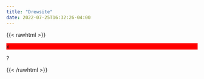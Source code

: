 ```yaml
---
title: "Drewsite"
date: 2022-07-25T16:32:26-04:00
---
```


{{< rawhtml >}}

<div style="background: red">x</div> 
<p class="test">?</p>
{{< /rawhtml >}}
